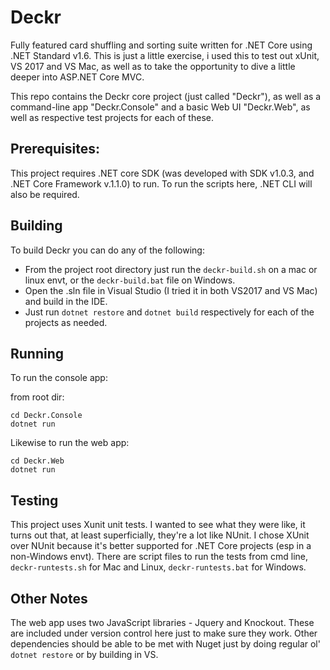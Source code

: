 # Deckr
Fully featured card shuffling and sorting suite written for .NET Core using .NET Standard v1.6. This is just a little exercise, i used this to test out xUnit, VS 2017 and VS Mac,
as well as to take the opportunity to dive a little deeper into ASP.NET Core MVC.  

This repo contains the Deckr core project (just called "Deckr"), as well as a command-line app "Deckr.Console" and a basic Web UI "Deckr.Web", as well as respective test projects for each of these.

## Prerequisites:
This project requires .NET core SDK (was developed with SDK v1.0.3, and .NET Core Framework v.1.1.0) to run. To run the scripts here, .NET CLI will also be required.

## Building
To build Deckr you can do any of the following: 
* From the project root directory just run the `deckr-build.sh` on a mac or linux envt, or the `deckr-build.bat` file on Windows.
* Open the .sln file in Visual Studio (I tried it in both VS2017 and VS Mac) and build in the IDE. 
* Just run `dotnet restore` and `dotnet build` respectively for each of the projects as needed. 

## Running
To run the console app:

from root dir:
```
cd Deckr.Console
dotnet run
```

Likewise to run the web app:
```
cd Deckr.Web
dotnet run
```

## Testing
This project uses Xunit unit tests. I wanted to see what they were like, it turns out that, at least superficially, they're a lot like NUnit. I chose XUnit over NUnit because it's better supported for .NET Core projects
(esp in a non-Windows envt). There are script files to run the tests from cmd line, `deckr-runtests.sh` for Mac and Linux, `deckr-runtests.bat` for Windows.

## Other Notes
The web app uses two JavaScript libraries - Jquery and Knockout.  These are included under version control here just to make sure they work. Other dependencies should be able to be met with Nuget just by doing regular ol' `dotnet restore` or by building in VS.

